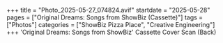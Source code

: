+++
title = "Photo_2025-05-27_074824.avif"
startdate = "2025-05-28"
pages = ["Original Dreams: Songs from ShowBiz (Cassette)"]
tags = ["Photos"]
categories = ["ShowBiz Pizza Place", "Creative Engineering"]
+++
'Original Dreams: Songs from ShowBiz' Cassette Cover Scan (Back)
